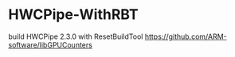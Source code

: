 # HWCPipe-WithRBT
build HWCPipe 2.3.0 with ResetBuildTool
https://github.com/ARM-software/libGPUCounters
